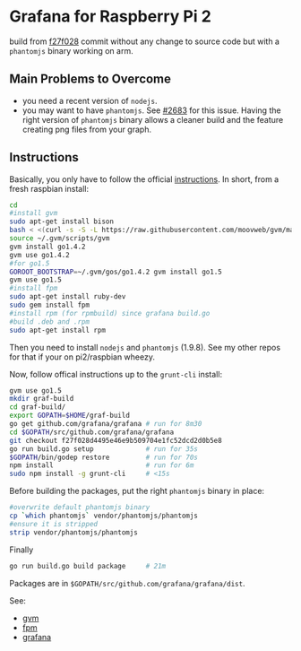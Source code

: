 # Grafana for Raspberry Pi 2
build from [f27f028](https://github.com/grafana/grafana/tree/f27f028d4495e46e9b509704e1fc52dcd2d0b5e8)
commit without any change to source code but with a `phantomjs` binary working on arm.

## Main Problems to Overcome
- you need a recent version of `nodejs`.
- you may want to have `phantomjs`. See
[#2683](https://github.com/grafana/grafana/issues/2683) for this issue. Having
the right version of `phantomjs` binary allows a cleaner build and the feature
creating png files from your graph.

## Instructions
Basically, you only have to follow the official [instructions](http://docs.grafana.org/v2.1/project/building_from_source/).
In short, from a fresh raspbian install:

```bash
cd
#install gvm
sudo apt-get install bison
bash < <(curl -s -S -L https://raw.githubusercontent.com/moovweb/gvm/master/binscripts/gvm-installer)
source ~/.gvm/scripts/gvm
gvm install go1.4.2
gvm use go1.4.2
#for go1.5
GOROOT_BOOTSTRAP=~/.gvm/gos/go1.4.2 gvm install go1.5
gvm use go1.5
#install fpm
sudo apt-get install ruby-dev
sudo gem install fpm
#install rpm (for rpmbuild) since grafana build.go
#build .deb and .rpm
sudo apt-get install rpm
```
Then you need to install `nodejs` and `phantomjs` (1.9.8). See my other repos for that if your on pi2/raspbian wheezy.

Now, follow offical instructions up to the `grunt-cli` install:

```bash
gvm use go1.5
mkdir graf-build
cd graf-build/
export GOPATH=$HOME/graf-build
go get github.com/grafana/grafana # run for 8m30
cd $GOPATH/src/github.com/grafana/grafana
git checkout f27f028d4495e46e9b509704e1fc52dcd2d0b5e8
go run build.go setup             # run for 35s
$GOPATH/bin/godep restore         # run for 70s
npm install                       # run for 6m
sudo npm install -g grunt-cli     # <15s
```

Before building the packages, put the right `phantomjs` binary in place:
```bash
#overwrite default phantomjs binary
cp `which phantomjs` vendor/phantomjs/phantomjs
#ensure it is stripped
strip vendor/phantomjs/phantomjs
```

Finally
```bash
go run build.go build package     # 21m
```
Packages are in `$GOPATH/src/github.com/grafana/grafana/dist`.

See:
- [gvm](https://github.com/moovweb/gvm)
- [fpm](https://github.com/jordansissel/fpm)
- [grafana](http://docs.grafana.org/v2.1/project/building_from_source/)
